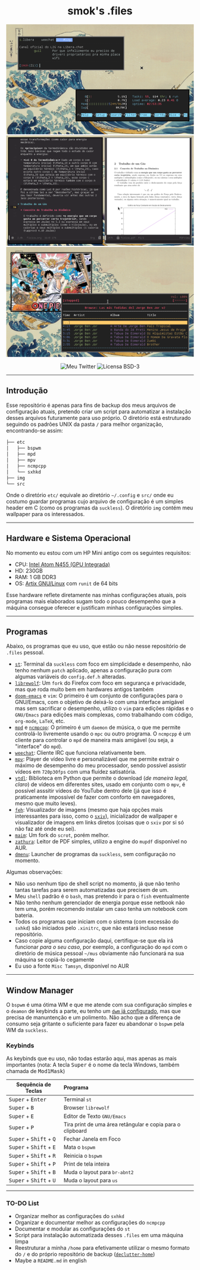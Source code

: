 <div align="center">

# smok's .files

![Screenshot 1](https://raw.githubusercontent.com/fumacci/.files/main/img/screen1.png)
![Screenshot 2](https://raw.githubusercontent.com/fumacci/.files/main/img/screen2.png)
![Screenshot 3](https://raw.githubusercontent.com/fumacci/.files/main/img/screen3.png)

![Meu Twitter](https://img.shields.io/twitter/follow/smok8?color=%2358839b&label=Siga-me%20no%20Twitter&style=for-the-badge)
![Licensa BSD-3](https://img.shields.io/github/license/fumacci/.files?label=LICEN%C3%87A&logo=BSD-3&style=for-the-badge)

-------------------------------------------------------------------------------

</div>

## Introdução

Esse repositório é apenas para fins de backup dos meus arquivos de configuração atuais, pretendo criar um script para automatizar a instalação desses arquivos futuramente para uso próprio. O diretório está estruturado seguindo os padrões UNIX da pasta `/` para melhor organização, encontrando-se assim:

```
├── etc
│   ├── bspwm
│   ├── mpd
│   ├── mpv
│   ├── ncmpcpp
│   └── sxhkd
├── img
└── src

```

Onde o diretório `etc/` equivale ao diretório `~/.config` e `src/` onde eu costumo guardar programas cujo arquivo de configuração é um simples header em C (como os programas da `suckless`). O diretório `img` contém meu wallpaper para os interessados.

-------------------------------------------------------------------------------

## Hardware e Sistema Operacional

No momento eu estou com um HP Mini antigo com os seguintes requisitos:

- CPU: [Intel Atom N455 (GPU Integrada)](https://www.intel.com/content/www/us/en/products/sku/49491/intel-atom-processor-n455-512k-cache-1-66-ghz/specifications.html)
- HD: 230GB 
- RAM: 1 GB DDR3
- OS: [Artix GNU/Linux](https://distrowatch.com/table.php?distribution=artix) com ``runit`` de 64 bits

Esse hardware reflete diretamente nas minhas configurações atuais, pois programas mais elaborados sugam todo o pouco desempenho que a máquina consegue oferecer e justificam minhas configurações simples.

-------------------------------------------------------------------------------

## Programas 

Abaixo, os programas que eu uso, que estão ou não nesse repositório de `.files` pessoal.

+ [`st`](https://st.suckless.org/): Terminal da `suckless` com foco em simplicidade e desempenho, não tenho nenhum `patch` aplicado, apenas a configuração pura com algumas variáveis do `config.def.h` alteradas.
+ [`librewolf`](https://librewolf-community.gitlab.io/): Um `fork` do Firefox com foco em segurança e privacidade, mas que roda muito bem em hardwares antigos também
+ [`doom-emacs`](github.com/hlissner/doom-emacs) e `vim`: O primeiro é um conjunto de configurações para o GNU/Emacs, com o objetivo de deixá-lo com uma interface amigável mas sem sacrificar o desempenho, utilizo o `vim` para edições rápidas e o `GNU/Emacs` para edições mais complexas, como trabalhando com código, `org-mode`, `LaTeX`, etc.
+ [`mpd`](https://wiki.archlinux.org/title/Music_Player_Daemon) e [`ncmpcpp`](https://wiki.archlinux.org/title/Ncmpcpp): O primeiro é um `daemon` de música, o que me permite controlá-lo livremente usando o `mpc` ou outro programa. O `ncmpcpp` é um cliente para controlar o `mpd` de maneira mais amigável (ou seja, a "interface" do `mpd`).
+ [`weechat`](https://weechat.org/): Cliente IRC que funciona relativamente bem.
+ [`mpv`](https://mpv.io/): Player de vídeo livre e personalizável que me permite extrair o máximo de desempenho do meu processador, sendo possível assistir vídeos em `720p30fps` com uma fluídez satisatória.
+ [`ytdl`](https://github.com/ytdl-org/youtube-dl): Biblioteca em Python que permite o download (*de maneira legal, claro*) de vídeos em diferentes sites, usado em conjunto com o `mpv`, é possível asssitir vídeos do YouTube dentro dele (já que isso é praticamente impossível de fazer com conforto em navegadores, mesmo que muito leves). 
+ [`feh`](https://wiki.archlinux.org/title/Feh): Visualizador de imagens (mesmo que haja opções mais interessantes para isso, como o [`sxiv`](https://github.com/muennich/sxiv)), inicializador de wallpaper e visualizador de imagens em links diretos (coisas que o `sxiv` por si só não faz até onde eu sei).
+ [`maim`](https://github.com/naelstrof/maim): Um fork do `scrot`, porém melhor.
+ [`zathura`](https://wiki.archlinux.org/title/Zathura): Leitor de PDF simples, utilizo a engine do `mupdf` disponível no AUR.
+ [`dmenu`](https://tools.suckless.org/dmenu/): Launcher de programas da `suckless`, sem configuração no momento.

Algumas observações:

- Não uso nenhum tipo de shell script no momento, já que não tenho tantas tarefas para serem automatizadas que precisem de um. 
- Meu `shell` padrão é o `bash`, mas pretendo ir para o `fish` eventualmente
- Não tenho nenhum gerenciador de energia porque esse netbook não tem uma, porém recomendo instalar um caso tenha um notebook com bateria.
- Todos os programas que iniciam com o sistema (com excessão do `sxhkd`) são iniciados pelo `.xinitrc`, que não estará incluso nesse repositório.
- Caso copie alguma configuração daqui, certifique-se que ela irá funcionar *para o seu caso*, por exemplo, a configuração do `mpd` com o diretório de música pessoal `~/mus` obviamente não funcionará na sua máquina se copiá-lo cegamente
- Eu uso a fonte `Misc Tamsyn`, disponível no AUR
-------------------------------------------------------------------------------

## Window Manager

O `bspwm` é uma ótima WM e que me atende com sua configuração simples e o `deamon` de keybinds a parte, eu tenho um [`dwm` já configurado](https://github.com/fumacci/dwm), mas que precisa de manuntenção e um polimento. Não acho que a diferença de consumo seja gritante o suficiente para fazer eu abandonar o `bspwm` pela WM da `suckless`.

### Keybinds

As keybinds que eu uso, não todas estarão aqui, mas apenas as mais importantes (nota: A tecla <kbd>Super</kbd> é o nome da tecla Windows, também chamada de <kbd>Mod1Mask</kbd>)

| Sequência de Teclas                                | Programa                                                   |
|----------------------------------------------------|:-----------------------------------------------------------|
| <kbd>Super</kbd> + <kbd>Enter</kbd>                | Terminal `st`                                              |
| <kbd>Super</kbd> + <kbd>B</kbd>                    | Browser `librewolf`                                        |
| <kbd>Super</kbd> + <kbd>E</kbd>                    | Editor de Texto `GNU/Emacs`                                |
| <kbd>Super</kbd> + <kbd>P</kbd>                    | Tira print de uma área retângular e copia para o clipboard |
| <kbd>Super</kbd> + <kbd>Shift</kbd> + <kbd>Q</kbd> | Fechar Janela em Foco                                      |
| <kbd>Super</kbd> + <kbd>Shift</kbd> + <kbd>E</kbd> | Mata o `bspwm`                                             |
| <kbd>Super</kbd> + <kbd>Shift</kbd> + <kbd>R</kbd> | Reinicia o `bspwm`                                         |
| <kbd>Super</kbd> + <kbd>Shift</kbd> + <kbd>P</kbd> | Print de tela inteira                                      |
| <kbd>Super</kbd> + <kbd>Shift</kbd> + <kbd>B</kbd> | Muda o layout para `br-abnt2`                              |
| <kbd>Super</kbd> + <kbd>Shift</kbd> + <kbd>U</kbd> | Muda o layout para `us`                                    |

-------------------------------------------------------------------------------

### TO-DO List

- Organizar melhor as configurações do `sxhkd`
- Organizar e documentar melhor as configurações do `ncmpcpp`
- Documentar e modular as configurações do `st`
- Script para instalação automatizada desses `.files` em uma máquina limpa
- Reestruturar a minha `/home` para efetivamente utilizar o mesmo formato do `/` e do próprio repositório de backup ([`declutter-home`](https://github.com/vizs/declutter-home))
- Maybe a `README.md` in english
